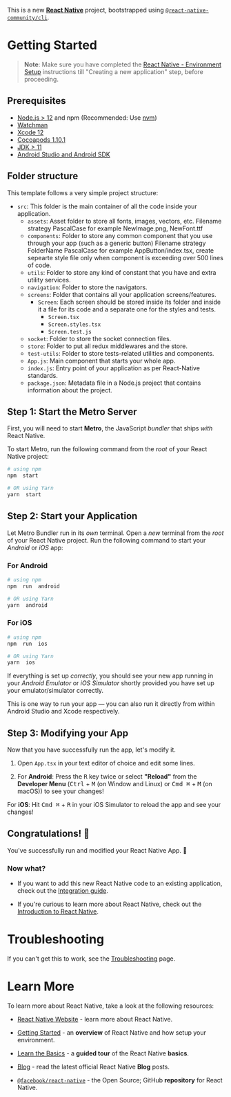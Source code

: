 
This is a new [**React Native**](https://reactnative.dev) project, bootstrapped using [`@react-native-community/cli`](https://github.com/react-native-community/cli).


# Getting Started
>**Note**: Make sure you have completed the [React Native - Environment Setup](https://reactnative.dev/docs/environment-setup) instructions till "Creating a new application" step, before proceeding.


## Prerequisites
- [Node.js > 12](https://nodejs.org) and npm (Recommended: Use [nvm](https://github.com/nvm-sh/nvm))
- [Watchman](https://facebook.github.io/watchman)
- [Xcode 12](https://developer.apple.com/xcode)
- [Cocoapods 1.10.1](https://cocoapods.org)
- [JDK > 11](https://www.oracle.com/java/technologies/javase-jdk11-downloads.html)
- [Android Studio and Android SDK](https://developer.android.com/studio)


## Folder structure
This template follows a very simple project structure:
- `src`: This folder is the main container of all the code inside your application.
  - `assets`: Asset folder to store all fonts, images, vectors, etc. 
    Filename strategy PascalCase for example NewImage.png, NewFont.ttf
  - `components`: Folder to store any common component that you use through your app (such as a generic button)
    Filename strategy FolderName PascalCase for example AppButton/index.tsx, create sepearte style file only when component is exceeding over 500 lines of code.
  - `utils`: Folder to store any kind of constant that you have and extra utility services.
  - `navigation`: Folder to store the navigators.
  - `screens`: Folder that contains all your application screens/features.
    - `Screen`: Each screen should be stored inside its folder and inside it a file for its code and a separate one for the styles and tests.
      - `Screen.tsx`
      - `Screen.styles.tsx`
      - `Screen.test.js`
  - `socket`: Folder to store the socket connection files.
  - `store`: Folder to put all redux middlewares and the store.
  - `test-utils`: Folder to store tests-related utilities and components.
  - `App.js`: Main component that starts your whole app.
  - `index.js`: Entry point of your application as per React-Native standards.
  - `package.json`:  Metadata file in a Node.js project that contains information about the project.

  

## Step 1: Start the Metro Server
First, you will need to start **Metro**, the JavaScript _bundler_ that ships _with_ React Native.

  

To start Metro, run the following command from the _root_ of your React Native project:

```bash
# using npm
npm  start

# OR using Yarn
yarn  start
```


## Step 2: Start your Application
Let Metro Bundler run in its _own_ terminal. Open a _new_ terminal from the _root_ of your React Native project. Run the following command to start your _Android_ or _iOS_ app:

### For Android
```bash
# using npm
npm  run  android

# OR using Yarn
yarn  android
```


### For iOS
```bash
# using npm
npm  run  ios

# OR using Yarn
yarn  ios
```
If everything is set up _correctly_, you should see your new app running in your _Android Emulator_ or _iOS Simulator_ shortly provided you have set up your emulator/simulator correctly.

This is one way to run your app — you can also run it directly from within Android Studio and Xcode respectively.

  
## Step 3: Modifying your App
Now that you have successfully run the app, let's modify it.

1. Open `App.tsx` in your text editor of choice and edit some lines.

2. For **Android**: Press the <kbd>R</kbd> key twice or select **"Reload"** from the **Developer Menu** (<kbd>Ctrl</kbd> + <kbd>M</kbd> (on Window and Linux) or <kbd>Cmd ⌘</kbd> + <kbd>M</kbd> (on macOS)) to see your changes!

  
For **iOS**: Hit <kbd>Cmd ⌘</kbd> + <kbd>R</kbd> in your iOS Simulator to reload the app and see your changes!

  

## Congratulations! :tada:

You've successfully run and modified your React Native App. :partying_face:

  

### Now what?
- If you want to add this new React Native code to an existing application, check out the [Integration guide](https://reactnative.dev/docs/integration-with-existing-apps).

- If you're curious to learn more about React Native, check out the [Introduction to React Native](https://reactnative.dev/docs/getting-started).


# Troubleshooting
If you can't get this to work, see the [Troubleshooting](https://reactnative.dev/docs/troubleshooting) page.


# Learn More
To learn more about React Native, take a look at the following resources:

- [React Native Website](https://reactnative.dev) - learn more about React Native.

- [Getting Started](https://reactnative.dev/docs/environment-setup) - an **overview** of React Native and how setup your environment.

- [Learn the Basics](https://reactnative.dev/docs/getting-started) - a **guided tour** of the React Native **basics**.

- [Blog](https://reactnative.dev/blog) - read the latest official React Native **Blog** posts.

- [`@facebook/react-native`](https://github.com/facebook/react-native) - the Open Source; GitHub **repository** for React Native.